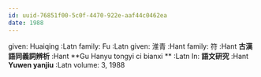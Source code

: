 ```yaml
---
id: uuid-76851f00-5c0f-4470-922e-aaf44c0462ea
date: 1988
---
```


given: Huaiqing  :Latn
family: Fu  :Latn
given: 淮青 :Hant
family: 符 :Hant
**古漢語同義詞辨析** :Hant
**Gu Hanyu tongyi ci bianxi ** :Latn
In: 
**語文研究** :Hant
**Yuwen yanjiu** :Latn
volume: 3, 1988